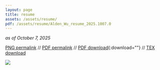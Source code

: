 ```yaml
---
layout: page
title: resume
assets: /assets/resume/
pdf: /assets/resume/Alden_Wu_resume_2025.1007.0
---
```


*as of October 7, 2025*

[PNG permalink]({{page.pdf}}.png) // [PDF permalink]({{page.pdf}}.pdf) // [PDF download]({{page.pdf}}.pdf){:download=""} // [TEX download]({{page.pdf}}.tex)

![]({{page.pdf}}.png)
